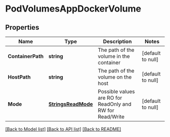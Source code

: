 # PodVolumesAppDockerVolume

## Properties
Name | Type | Description | Notes
------------ | ------------- | ------------- | -------------
**ContainerPath** | **string** | The path of the volume in the container | [default to null]
**HostPath** | **string** | The path of the volume on the host | [default to null]
**Mode** | [**StringsReadMode**](strings.ReadMode.md) | Possible values are RO for ReadOnly and RW for Read/Write | [default to null]

[[Back to Model list]](../README.md#documentation-for-models) [[Back to API list]](../README.md#documentation-for-api-endpoints) [[Back to README]](../README.md)


